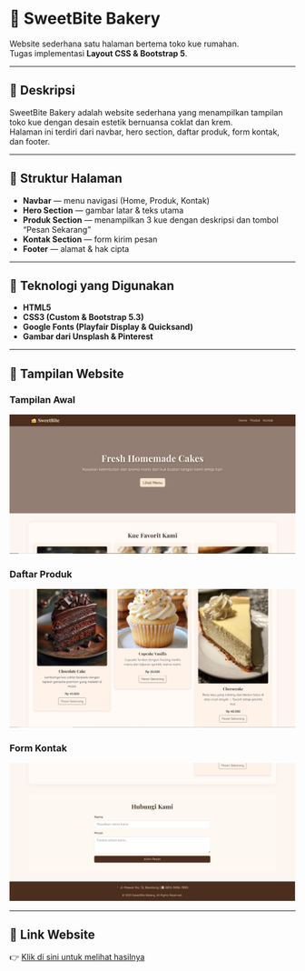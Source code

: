 # 🍰 SweetBite Bakery

Website sederhana satu halaman bertema toko kue rumahan.  
Tugas implementasi **Layout CSS & Bootstrap 5**.

---

## 🧁 Deskripsi
SweetBite Bakery adalah website sederhana yang menampilkan tampilan toko kue dengan desain estetik bernuansa coklat dan krem.  
Halaman ini terdiri dari navbar, hero section, daftar produk, form kontak, dan footer.

---

## 🌸 Struktur Halaman
- **Navbar** — menu navigasi (Home, Produk, Kontak)  
- **Hero Section** — gambar latar & teks utama  
- **Produk Section** — menampilkan 3 kue dengan deskripsi dan tombol “Pesan Sekarang”  
- **Kontak Section** — form kirim pesan  
- **Footer** — alamat & hak cipta  

---

## 🎨 Teknologi yang Digunakan
- **HTML5**
- **CSS3 (Custom & Bootstrap 5.3)**
- **Google Fonts (Playfair Display & Quicksand)**
- **Gambar dari Unsplash & Pinterest**

---

## 📸 Tampilan Website

### Tampilan Awal
![Halaman Utama](s1.JPG)

### Daftar Produk
![Produk Kue](s2.JPG)

### Form Kontak
![Form Kontak](s3.JPG)

---

## 🔗 Link Website
👉 [Klik di sini untuk melihat hasilnya](https://nazwaKhoerunnisa.github.io/SweetBite-Bakery/)
